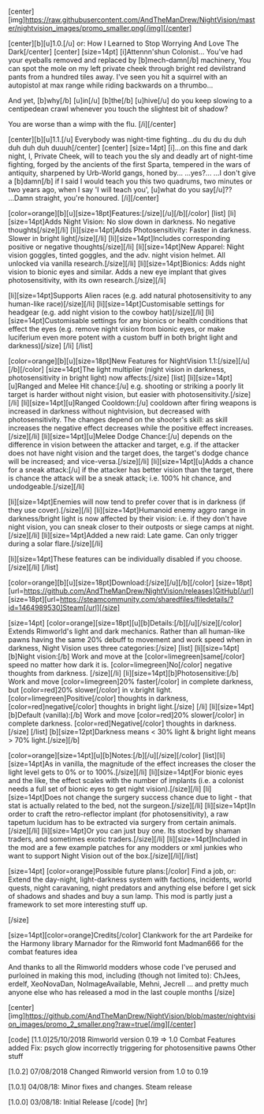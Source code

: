 [center][img]https://raw.githubusercontent.com/AndTheManDrew/NightVision/master/nightvision_images/promo_smaller.png[/img][/center]


[center][b][u]1.0.[/u] or: How I Learned to Stop Worrying And Love The Dark[/center]
[center]
[size=14pt]
[i]Attennn'shun Colonist…
You've had your eyeballs removed and replaced by [b]mech-damn[/b] machinery,
You can spot the mole on my left private cheek through bright red devilstrand pants from a hundred tiles away.
I've seen you hit a squirrel with an autopistol at max range while riding backwards on a thrumbo...

And yet, [b]why[/b] [u]in[/u] [b]the[/b] [u]hive[/u] do you keep slowing to a centipedean crawl whenever you touch the slightest bit of shadow? 

You are worse than a wimp with the flu.
[/i][/center]



[center][b][u]1.1.[/u] Everybody was night-time fighting...du du du du duh duh duh duh duuuh[/center]
[center]
[size=14pt]
[i]...on this fine and dark night, I, Private Cheek, will to teach you the sly and deadly art of night-time fighting,
forged by the ancients of the first Sparta, tempered in the wars of antiquity, sharpened by Urb-World gangs, honed by...
...yes?...
...I don't give a [b]damn[/b] if I said I would teach you this two quadrums, two minutes or two years ago,
when I say 'I will teach you', [u]what do you say[/u]??
...Damn straight, you're honoured.
[/i][/center]



[color=orange][b][u][size=18pt]Features:[/size][/u][/b][/color]
[list]
[li][size=14pt]Adds Night Vision: No slow down in darkness. No negative thoughts[/size][/li]
[li][size=14pt]Adds Photosensitivity: Faster in darkness. Slower in bright light[/size][/li]
[li][size=14pt]Includes corresponding positive or negative thoughts[/size][/li]
[li][size=14pt]New Apparel: Night vision goggles, tinted goggles, and the adv. night vision helmet. All unlocked via vanilla research.[/size][/li]
[li][size=14pt]Bionics: Adds night vision to bionic eyes and similar. Adds a new eye implant that gives photosensitivity, with its own research.[/size][/li]

[li][size=14pt]Supports Alien races (e.g. add natural photosensitivity to any human-like race)[/size][/li]
[li][size=14pt]Customisable settings for headgear (e.g. add night vision to the cowboy hat)[/size][/li]
[li][size=14pt]Customisable settings for any bionics or health conditions that effect the eyes (e.g. remove night vision from bionic eyes, or make luciferium even more potent with a custom buff in both bright light and darkness)[/size]
[/li]
[/list]

[color=orange][b][u][size=18pt]New Features for NightVision 1.1:[/size][/u][/b][/color]
[size=14pt]The light multiplier (night vision in darkness, photosensitivity in bright light) now affects:[/size]
[list]
[li][size=14pt][u]Ranged and Melee Hit chance:[/u] e.g. shooting or striking a poorly lit target is harder without night vision, but easier with photosensitivity.[/size][/li]
[li][size=14pt][u]Ranged Cooldown:[/u] cooldown after firing weapons is increased in darkness without nightvision, but decreased with photosensitivity. The changes depend on the shooter's skill: as skill increases the negative effect decreases while the positive effect increases.[/size][/li]
[li][size=14pt][u]Melee Dodge Chance:[/u] depends on the difference in vision between the attacker and target, e.g. if the attacker does not have night vision and the target does, the target's dodge chance will be increased; and vice-versa.[/size][/li]
[li][size=14pt][u]Adds a chance for a sneak attack:[/u] if the attacker has better vision than the target, there is chance the attack will be a sneak attack; i.e. 100% hit chance, and undodgeable.[/size][/li]

[li][size=14pt]Enemies will now tend to prefer cover that is in darkness (if they use cover).[/size][/li]
[li][size=14pt]Humanoid enemy aggro range in darkness/bright light is now affected by their vision: i.e. if they don't have night vision, you can sneak closer to their outposts or siege camps at night.[/size][/li]
[li][size=14pt]Added a new raid: Late game. Can only trigger during a solar flare.[/size][/li]

[li][size=14pt]These features can be individually disabled if you choose.[/size][/li]
[/list]


[color=orange][b][u][size=18pt]Download:[/size][/u][/b][/color]
[size=18pt][url=https://github.com/AndTheManDrew/NightVision/releases]GitHub[/url]
[size=18pt][url=https://steamcommunity.com/sharedfiles/filedetails/?id=1464989530]Steam[/url][/size]

[size=14pt]
[color=orange][size=18pt][u][b]Details:[/b][/u][/size][/color]
Extends Rimworld's light and dark mechanics.
Rather than all human-like pawns having the same 20% debuff to movement and work speed when in darkness, Night Vision uses three categories:[/size]
[list]
[li][size=14pt][b]Night vision:[/b] Work and move at the [color=limegreen]same[/color] speed no matter how dark it is. [color=limegreen]No[/color] negative thoughts from darkness. [/size][/li]
[li][size=14pt][b]Photosensitive:[/b] Work and move [color=limegreen]20% faster[/color] in complete darkness, but [color=red]20% slower[/color] in v.bright light. [color=limegreen]Positive[/color] thoughts in darkness, [color=red]negative[/color] thoughts in bright light.[/size] [/li]
[li][size=14pt][b]Default (vanilla):[/b] Work and move [color=red]20% slower[/color] in complete darkness. [color=red]Negative[/color] thoughts in darkness.[/size]
[/list]
[b][size=12pt]Darkness means < 30% light  &  bright light means > 70% light.[/size][/b]

[color=orange][size=14pt][u][b]Notes:[/b][/u][/size][/color]
[list][li][size=14pt]As in vanilla, the magnitude of the effect increases the closer the light level gets to 0% or to 100%.[/size][/li]
[li][size=14pt]For bionic eyes and the like, the effect scales with the number of implants (i.e. a colonist needs a full set of bionic eyes to get night vision).[/size][/li]
[li][size=14pt]Does not change the surgery success chance due to light - that stat is actually related to the bed, not the surgeon.[/size][/li]
[li][size=14pt]In order to craft the retro-reflector implant (for photosensitivity), a raw tapetum lucidum has to be extracted via surgery from certain animals.[/size][/li]
[li][size=14pt]Or you can just buy one. Its stocked by shaman traders, and sometimes exotic traders.[/size][/li]
[li][size=14pt]Included in the mod are a few example patches for any modders or xml junkies who want to support Night Vision out of the box.[/size][/li][/list]

[size=14pt]
[color=orange]Possible future plans:[/color]
Find a job, or:
Extend the day-night, light-darkness system with factions, incidents, world quests, night caravaning, night predators and anything else before I get sick of shadows and shades and buy a sun lamp. This mod is partly just a framework to set more interesting stuff up.

[/size]

[size=14pt][color=orange]Credits[/color]
Clankwork for the art
Pardeike for the Harmony library
Marnador for the Rimworld font
Madman666 for the combat features idea

And thanks to all the Rimworld modders whose code I've perused and purloined in making this mod, including (though not limited to): ChJees, erdelf, XeoNovaDan, NoImageAvailable, Mehni, Jecrell ... and pretty much anyone else who has released a mod in the last couple months
[/size]

[center][img]https://github.com/AndTheManDrew/NightVision/blob/master/nightvision_images/promo_2_smaller.png?raw=true[/img][/center]


[code]
[1.1.0]25/10/2018
Rimworld version 0.19 => 1.0
Combat Features added
Fix: psych glow incorrectly triggering for photosensitive pawns
Other stuff

[1.0.2] 07/08/2018
Changed Rimworld version from 1.0 to 0.19

[1.0.1] 04/08/18: 
Minor fixes and changes. Steam release

[1.0.0] 03/08/18: Initial Release
[/code]
[hr]